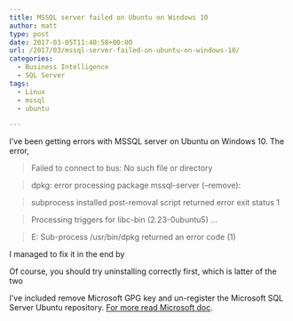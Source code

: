 ```yaml
---
title: MSSQL server failed on Ubuntu on Windows 10
author: matt
type: post
date: 2017-03-05T11:40:58+00:00
url: /2017/03/mssql-server-failed-on-ubuntu-on-windows-10/
categories:
  - Business Intelligence
  - SQL Server
tags:
  - Linux
  - mssql
  - ubuntu

---
```

I&#8217;ve been getting errors with MSSQL server on Ubuntu on Windows 10. The error,

> Failed to connect to bus: No such file or directory
  
> dpkg: error processing package mssql-server (&#8211;remove):
  
> subprocess installed post-removal script returned error exit status 1
  
> Processing triggers for libc-bin (2.23-0ubuntu5) &#8230;
  
> E: Sub-process /usr/bin/dpkg returned an error code (1)

I managed to fix it in the end by

<div class="gist-oembed" data-gist="matt40k/a379d24a73974e2a8cd2921e29eeaa96.json">
</div>

Of course, you should try uninstalling correctly first, which is latter of the two

I&#8217;ve included remove Microsoft GPG key and un-register the Microsoft SQL Server Ubuntu repository. <a href="https://docs.microsoft.com/en-us/sql/linux/sql-server-linux-setup-ubuntu" target="_blank" rel="nofollow">For more read Microsoft doc</a>.
